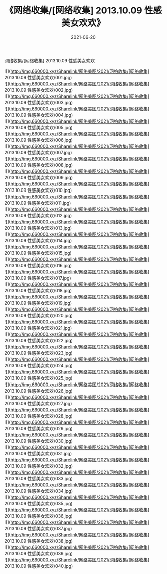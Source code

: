 ﻿---
layout: post
title:  《网络收集/[网络收集] 2013.10.09 性感美女欢欢》
date:   2021-06-20
img: http://img.660000.xyz/Sharelink/网络美图/2021/网络收集/[网络收集] 2013.10.09 性感美女欢欢/000.jpg
categories: [美女, 清纯, 唯美]
---

网络收集/[网络收集] 2013.10.09 性感美女欢欢

 ![](http://img.660000.xyz/Sharelink/网络美图/2021/网络收集/[网络收集] 2013.10.09 性感美女欢欢/001.jpg) <br>![](http://img.660000.xyz/Sharelink/网络美图/2021/网络收集/[网络收集] 2013.10.09 性感美女欢欢/002.jpg) <br>![](http://img.660000.xyz/Sharelink/网络美图/2021/网络收集/[网络收集] 2013.10.09 性感美女欢欢/003.jpg) <br>![](http://img.660000.xyz/Sharelink/网络美图/2021/网络收集/[网络收集] 2013.10.09 性感美女欢欢/004.jpg) <br>![](http://img.660000.xyz/Sharelink/网络美图/2021/网络收集/[网络收集] 2013.10.09 性感美女欢欢/005.jpg) <br>![](http://img.660000.xyz/Sharelink/网络美图/2021/网络收集/[网络收集] 2013.10.09 性感美女欢欢/006.jpg) <br>![](http://img.660000.xyz/Sharelink/网络美图/2021/网络收集/[网络收集] 2013.10.09 性感美女欢欢/007.jpg) <br>![](http://img.660000.xyz/Sharelink/网络美图/2021/网络收集/[网络收集] 2013.10.09 性感美女欢欢/008.jpg) <br>![](http://img.660000.xyz/Sharelink/网络美图/2021/网络收集/[网络收集] 2013.10.09 性感美女欢欢/009.jpg) <br>![](http://img.660000.xyz/Sharelink/网络美图/2021/网络收集/[网络收集] 2013.10.09 性感美女欢欢/010.jpg) <br>![](http://img.660000.xyz/Sharelink/网络美图/2021/网络收集/[网络收集] 2013.10.09 性感美女欢欢/011.jpg) <br>![](http://img.660000.xyz/Sharelink/网络美图/2021/网络收集/[网络收集] 2013.10.09 性感美女欢欢/012.jpg) <br>![](http://img.660000.xyz/Sharelink/网络美图/2021/网络收集/[网络收集] 2013.10.09 性感美女欢欢/013.jpg) <br>![](http://img.660000.xyz/Sharelink/网络美图/2021/网络收集/[网络收集] 2013.10.09 性感美女欢欢/014.jpg) <br>![](http://img.660000.xyz/Sharelink/网络美图/2021/网络收集/[网络收集] 2013.10.09 性感美女欢欢/015.jpg) <br>![](http://img.660000.xyz/Sharelink/网络美图/2021/网络收集/[网络收集] 2013.10.09 性感美女欢欢/016.jpg) <br>![](http://img.660000.xyz/Sharelink/网络美图/2021/网络收集/[网络收集] 2013.10.09 性感美女欢欢/017.jpg) <br>![](http://img.660000.xyz/Sharelink/网络美图/2021/网络收集/[网络收集] 2013.10.09 性感美女欢欢/018.jpg) <br>![](http://img.660000.xyz/Sharelink/网络美图/2021/网络收集/[网络收集] 2013.10.09 性感美女欢欢/019.jpg) <br>![](http://img.660000.xyz/Sharelink/网络美图/2021/网络收集/[网络收集] 2013.10.09 性感美女欢欢/020.jpg) <br>![](http://img.660000.xyz/Sharelink/网络美图/2021/网络收集/[网络收集] 2013.10.09 性感美女欢欢/021.jpg) <br>![](http://img.660000.xyz/Sharelink/网络美图/2021/网络收集/[网络收集] 2013.10.09 性感美女欢欢/022.jpg) <br>![](http://img.660000.xyz/Sharelink/网络美图/2021/网络收集/[网络收集] 2013.10.09 性感美女欢欢/023.jpg) <br>![](http://img.660000.xyz/Sharelink/网络美图/2021/网络收集/[网络收集] 2013.10.09 性感美女欢欢/024.jpg) <br>![](http://img.660000.xyz/Sharelink/网络美图/2021/网络收集/[网络收集] 2013.10.09 性感美女欢欢/025.jpg) <br>![](http://img.660000.xyz/Sharelink/网络美图/2021/网络收集/[网络收集] 2013.10.09 性感美女欢欢/026.jpg) <br>![](http://img.660000.xyz/Sharelink/网络美图/2021/网络收集/[网络收集] 2013.10.09 性感美女欢欢/027.jpg) <br>![](http://img.660000.xyz/Sharelink/网络美图/2021/网络收集/[网络收集] 2013.10.09 性感美女欢欢/028.jpg) <br>![](http://img.660000.xyz/Sharelink/网络美图/2021/网络收集/[网络收集] 2013.10.09 性感美女欢欢/029.jpg) <br>![](http://img.660000.xyz/Sharelink/网络美图/2021/网络收集/[网络收集] 2013.10.09 性感美女欢欢/030.jpg) <br>![](http://img.660000.xyz/Sharelink/网络美图/2021/网络收集/[网络收集] 2013.10.09 性感美女欢欢/031.jpg) <br>![](http://img.660000.xyz/Sharelink/网络美图/2021/网络收集/[网络收集] 2013.10.09 性感美女欢欢/032.jpg) <br>![](http://img.660000.xyz/Sharelink/网络美图/2021/网络收集/[网络收集] 2013.10.09 性感美女欢欢/033.jpg) <br>![](http://img.660000.xyz/Sharelink/网络美图/2021/网络收集/[网络收集] 2013.10.09 性感美女欢欢/034.jpg) <br>![](http://img.660000.xyz/Sharelink/网络美图/2021/网络收集/[网络收集] 2013.10.09 性感美女欢欢/035.jpg) <br>![](http://img.660000.xyz/Sharelink/网络美图/2021/网络收集/[网络收集] 2013.10.09 性感美女欢欢/036.jpg) <br>![](http://img.660000.xyz/Sharelink/网络美图/2021/网络收集/[网络收集] 2013.10.09 性感美女欢欢/037.jpg) <br>![](http://img.660000.xyz/Sharelink/网络美图/2021/网络收集/[网络收集] 2013.10.09 性感美女欢欢/038.jpg) <br>![](http://img.660000.xyz/Sharelink/网络美图/2021/网络收集/[网络收集] 2013.10.09 性感美女欢欢/039.jpg) <br>![](http://img.660000.xyz/Sharelink/网络美图/2021/网络收集/[网络收集] 2013.10.09 性感美女欢欢/040.jpg) <br>